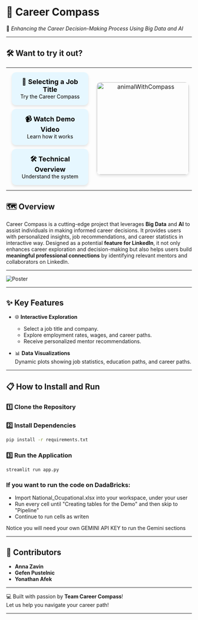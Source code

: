 # 🧭 **Career Compass**
🌟 *Enhancing the Career Decision-Making Process Using Big Data and AI*  

---
## 🛠️ **Want to try it out?**

<table style="width: 100%; text-align: center;">
  <tr>
    <td>
      <a href="https://career-compass-3738544368441327.7.azure.databricksapps.com/#career-compass" style="text-decoration: none;">
        <div style="background-color: #E6F7FF; color: #000; padding: 15px; border-radius: 12px; font-size: 18px; font-weight: bold; margin: 10px auto; width: 80%; box-shadow: 0 4px 6px rgba(0, 0, 0, 0.1); text-align: center;">
          🌟 Selecting a Job Title<br><span style="font-size: 14px; font-weight: normal;">Try the Career Compass</span>
        </div>
      </a>
      <a href="https://vimeo.com/1053457943/3014490fc9?share=copy" style="text-decoration: none;">
        <div style="background-color: #E6F7FF; color: #000; padding: 15px; border-radius: 12px; font-size: 18px; font-weight: bold; margin: 10px auto; width: 80%; box-shadow: 0 4px 6px rgba(0, 0, 0, 0.1); text-align: center;">
          📹 Watch Demo Video<br><span style="font-size: 14px; font-weight: normal;">Learn how it works</span>
        </div>
      </a>
      <a href="https://vimeo.com/1054177858/66fe4f3f9c?share=copy" style="text-decoration: none;">
        <div style="background-color: #E6F7FF; color: #000; padding: 15px; border-radius: 12px; font-size: 18px; font-weight: bold; margin: 10px auto; width: 80%; box-shadow: 0 4px 6px rgba(0, 0, 0, 0.1); text-align: center;">
          🛠️ Technical Overview<br><span style="font-size: 14px; font-weight: normal;">Understand the system</span>
        </div>
      </a>
    </td>
    <td>
      <img src="https://github.com/user-attachments/assets/006facb7-fba8-4d6d-a829-6254837d63f6" alt="animalWithCompass" width="250" style="border-radius: 10px; box-shadow: 0 4px 6px rgba(0, 0, 0, 0.1);"/>
    </td>
  </tr>
</table>


## 🗺️ **Overview**

Career Compass is a cutting-edge project that leverages **Big Data** and **AI** to assist individuals in making informed career decisions. It provides users with personalized insights, job recommendations, and career statistics in interactive way. Designed as a potential **feature for LinkedIn**, it not only enhances career exploration and decision-making but also helps users build **meaningful professional connections** by identifying relevant mentors and collaborators on LinkedIn.

---

![Poster](https://github.com/user-attachments/assets/68b18904-cce3-4034-9997-091e3b773f0f)

---

## ✨ **Key Features**
  
- 🌐 **Interactive Exploration**  
  - Select a job title and company.
  - Explore employment rates, wages, and career paths.
  - Receive personalized mentor recommendations.

- 📊 **Data Visualizations**  
  Dynamic plots showing job statistics, education paths, and career paths.

---

## 📋 **How to Install and Run**

### 1️⃣ Clone the Repository

### 2️⃣ Install Dependencies
```bash
pip install -r requirements.txt
```

### 3️⃣ Run the Application
```bash
streamlit run app.py
```
### If you want to run the code on DadaBricks:
- Import National_Ocupational.xlsx into your workspace, under your user
- Run every cell until "Creating tables for the Demo" and then skip to "Pipeline"
- Continue to run cells as writen

Notice you will need your own GEMINI API KEY to run the Gemini sections

---

## 🌟 **Contributors**

- **Anna Zavin**  
- **Gefen Pustelnic**  
- **Yonathan Afek**  

---

💻 Built with passion by **Team Career Compass**!  
Let us help you navigate your career path!  

--- 
